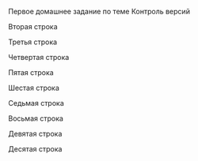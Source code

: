Первое домашнее задание по теме Контроль версий

Вторая строка

Третья строка

Четвертая строка

Пятая строка

Шестая строка

Седьмая строка

Восьмая строка

Девятая строка

Десятая строка

